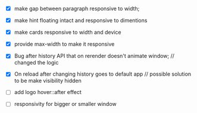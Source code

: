 -[x] make gap between paragraph responsive to width;

-[x] make hint floating intact and responsive to dimentions

-[x] make cards responsive to width and device

-[x] provide max-width to make it responsive

-[x] Bug after history API that on rerender doesn't animate window; // changed the logic

-[X] On reload after changing history goes to default app // possible solution to be make visibility hidden

-[ ] add logo hover::after effect

-[ ] responsivity for bigger or smaller window
